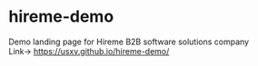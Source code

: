 # hireme-demo
Demo landing page for Hireme B2B  software solutions company  
Link-> https://usxv.github.io/hireme-demo/  
